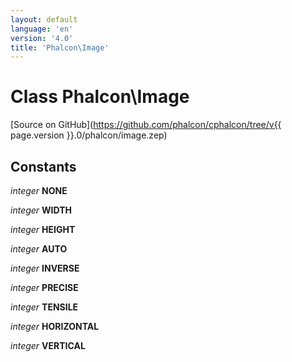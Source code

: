 ```yaml
---
layout: default
language: 'en'
version: '4.0'
title: 'Phalcon\Image'
---
```


# Class **Phalcon\Image**

[Source on GitHub](https://github.com/phalcon/cphalcon/tree/v{{ page.version }}.0/phalcon/image.zep)

## Constants

*integer* **NONE**

*integer* **WIDTH**

*integer* **HEIGHT**

*integer* **AUTO**

*integer* **INVERSE**

*integer* **PRECISE**

*integer* **TENSILE**

*integer* **HORIZONTAL**

*integer* **VERTICAL**